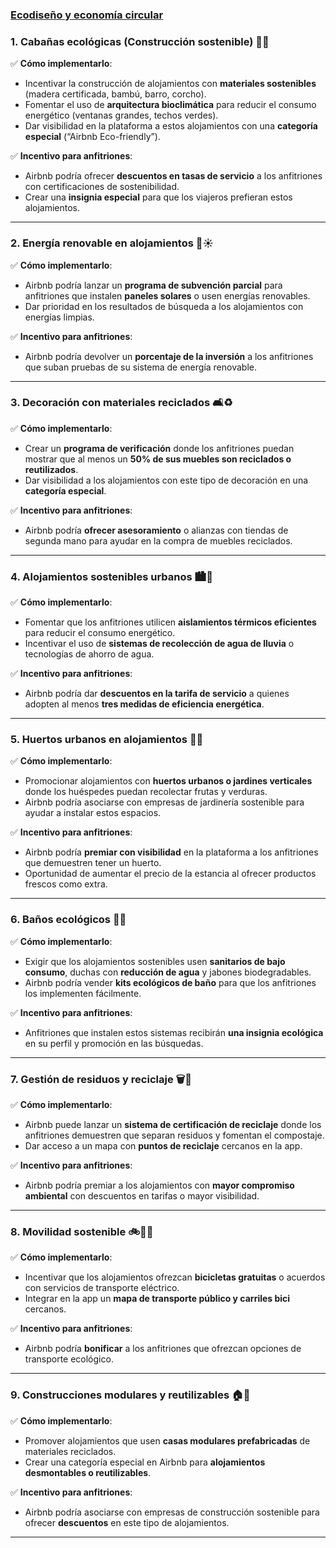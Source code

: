 ### [Ecodiseño y economía circular](https://santanaolmo.github.io/Ecodesign/)

### **1. Cabañas ecológicas (Construcción sostenible) 🌱🏡**  
✅ **Cómo implementarlo**:  
- Incentivar la construcción de alojamientos con **materiales sostenibles** (madera certificada, bambú, barro, corcho).  
- Fomentar el uso de **arquitectura bioclimática** para reducir el consumo energético (ventanas grandes, techos verdes).  
- Dar visibilidad en la plataforma a estos alojamientos con una **categoría especial** (“Airbnb Eco-friendly”).  

✅ **Incentivo para anfitriones**:  
- Airbnb podría ofrecer **descuentos en tasas de servicio** a los anfitriones con certificaciones de sostenibilidad.  
- Crear una **insignia especial** para que los viajeros prefieran estos alojamientos.  

---

### **2. Energía renovable en alojamientos 🔋☀️**  
✅ **Cómo implementarlo**:  
- Airbnb podría lanzar un **programa de subvención parcial** para anfitriones que instalen **paneles solares** o usen energías renovables.  
- Dar prioridad en los resultados de búsqueda a los alojamientos con energías limpias.  

✅ **Incentivo para anfitriones**:  
- Airbnb podría devolver un **porcentaje de la inversión** a los anfitriones que suban pruebas de su sistema de energía renovable.  

---

### **3. Decoración con materiales reciclados 🛋️♻️**  
✅ **Cómo implementarlo**:  
- Crear un **programa de verificación** donde los anfitriones puedan mostrar que al menos un **50% de sus muebles son reciclados o reutilizados**.  
- Dar visibilidad a los alojamientos con este tipo de decoración en una **categoría especial**.  

✅ **Incentivo para anfitriones**:  
- Airbnb podría **ofrecer asesoramiento** o alianzas con tiendas de segunda mano para ayudar en la compra de muebles reciclados.  

---

### **4. Alojamientos sostenibles urbanos 🏙️💚**  
✅ **Cómo implementarlo**:  
- Fomentar que los anfitriones utilicen **aislamientos térmicos eficientes** para reducir el consumo energético.  
- Incentivar el uso de **sistemas de recolección de agua de lluvia** o tecnologías de ahorro de agua.  

✅ **Incentivo para anfitriones**:  
- Airbnb podría dar **descuentos en la tarifa de servicio** a quienes adopten al menos **tres medidas de eficiencia energética**.  

---

### **5. Huertos urbanos en alojamientos 🌿🥬**  
✅ **Cómo implementarlo**:  
- Promocionar alojamientos con **huertos urbanos o jardines verticales** donde los huéspedes puedan recolectar frutas y verduras.  
- Airbnb podría asociarse con empresas de jardinería sostenible para ayudar a instalar estos espacios.  

✅ **Incentivo para anfitriones**:  
- Airbnb podría **premiar con visibilidad** en la plataforma a los anfitriones que demuestren tener un huerto.  
- Oportunidad de aumentar el precio de la estancia al ofrecer productos frescos como extra.  

---

### **6. Baños ecológicos 🚿💧**  
✅ **Cómo implementarlo**:  
- Exigir que los alojamientos sostenibles usen **sanitarios de bajo consumo**, duchas con **reducción de agua** y jabones biodegradables.  
- Airbnb podría vender **kits ecológicos de baño** para que los anfitriones los implementen fácilmente.  

✅ **Incentivo para anfitriones**:  
- Anfitriones que instalen estos sistemas recibirán **una insignia ecológica** en su perfil y promoción en las búsquedas.  

---

### **7. Gestión de residuos y reciclaje 🗑️🔄**  
✅ **Cómo implementarlo**:  
- Airbnb puede lanzar un **sistema de certificación de reciclaje** donde los anfitriones demuestren que separan residuos y fomentan el compostaje.  
- Dar acceso a un mapa con **puntos de reciclaje** cercanos en la app.  

✅ **Incentivo para anfitriones**:  
- Airbnb podría premiar a los alojamientos con **mayor compromiso ambiental** con descuentos en tarifas o mayor visibilidad.  

---

### **8. Movilidad sostenible 🚲🚶‍♂️**  
✅ **Cómo implementarlo**:  
- Incentivar que los alojamientos ofrezcan **bicicletas gratuitas** o acuerdos con servicios de transporte eléctrico.  
- Integrar en la app un **mapa de transporte público y carriles bici** cercanos.  

✅ **Incentivo para anfitriones**:  
- Airbnb podría **bonificar** a los anfitriones que ofrezcan opciones de transporte ecológico.  

---

### **9. Construcciones modulares y reutilizables 🏠🔁**  
✅ **Cómo implementarlo**:  
- Promover alojamientos que usen **casas modulares prefabricadas** de materiales reciclados.  
- Crear una categoría especial en Airbnb para **alojamientos desmontables o reutilizables**.  

✅ **Incentivo para anfitriones**:  
- Airbnb podría asociarse con empresas de construcción sostenible para ofrecer **descuentos** en este tipo de alojamientos.
  
---
 
